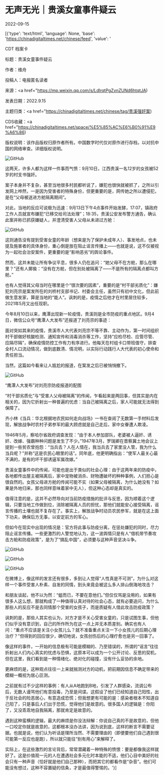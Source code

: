 # 无声无光｜贵溪女童事件疑云

2022-09-15

[{'type': 'text/html', 'language': None, 'base': 'https://chinadigitaltimes.net/chinese/feed', 'value': '

CDT 档案卡

标题：贵溪女童事件疑云

作者：维舟

投稿人：电报匿名读者

来源：<a href="https://mp.weixin.qq.com/s/LdlrqtPgZvnZUNd6htqtJA)

发表日期：2022.9.15

主题归类：<a href="https://chinadigitaltimes.net/chinese/tag/贵溪强奸案)

CDS收藏：<a href="https://chinadigitaltimes.net/space/%E5%85%AC%E6%B0%91%E9%A6%86)

版权说明：该作品版权归原作者所有。中国数字时代仅对原作进行存档，以对抗中国的网络审查。详细版权说明。





![GitHub](https://chinadigitaltimes.net/chinese/files/2022/09/image-1663242395792.png)

这两天，许多人都为这样一件事而气愤：9月10日，江西贵溪一名12岁的女孩被52岁的村支书强奸。

案子本身并不复杂，甚至当地很多村民都听说了，嫌犯也很快就被抓了，之所以引发网上哗然，一是因为受害者的特殊身份，但更重要的是，网传她之所以遭侵犯，是在“父母被送进方舱隔离期间”。

对此，当地的反应可说极为迅速：9月13日下午4点事件开始发酵，17:07，镇政府工作人员就宣布嫌犯“已移交给司法处理”；18:35，贵溪公安发布警方通告，确认此案并称已抓获嫌疑人，并澄清受害人父母从未进过方舱：

![GitHub](https://chinadigitaltimes.net/chinese/files/2022/09/post-687091-632311d9e8684.)

这则通告没有提到受害女童的年龄（想来是为了保护未成年人）、事发地点，也未提及施害者的具体身份，重心倒是放在阻止谣言传播上——也就是说，这不仅被视为一起社会治安案件，更重要的是“影响恶劣”的舆论事件。

然而，这并未能让所有争议平息，很多人仍在追问：“她父母不在方舱，那么在哪里？”还有人揶揄：“没有在方舱，但在别处被隔离了——不是所有的隔离点都叫方舱。”

也有人觉得其父母当时在哪里是个“很次要的因素”，重要的是“村干部劣质化”：嫌犯刘亮宗是案发所在的刘桥村支部书记、村委会主任，虽然只有初中文化，但此前做生意发家，算是当地的“能人”。讽刺的是，疫情之后他才在村里居住较多，2021年5月又出任现职。

今年8月10日以来，鹰潭出现新一轮疫情，贵溪则是全市防疫的重点地区。9月4日，微信公众号“鹰潭人大发布”还报道了刘亮宗的事迹：



面对突如其来的疫情，贵溪市人大代表刘亮宗不等不靠、主动作为，第一时间组织村干部做好核酸检测、通知宣传和消毒消杀等工作，坚持“应检尽检、应管尽管、应隔尽隔”，确保疫情防控工作有力有序进行。他每天在村组卡口带班值守，排查全村人口流动情况，做到底数清、情况明，以实际行动践行人大代表的初心使命和责任担当。



当然，这篇如今看来让人尴尬的报道，在案发之后已被悄悄撤下。

![GitHub](https://chinadigitaltimes.net/chinese/files/2022/09/post-687091-632311da06fa4.png)

“鹰潭人大发布”对刘亮宗防疫报道的配图

“村干部劣质化”与“受害人父母被隔离”的传闻，乍看起来是两回事，但其实是内在相关的，因为它折射出一种普遍的忧虑：当自己被隔离之后，家人可能就无法得到保障了。

齐小林《当兵：华北根据地农民如何走向战场》一书在查阅了无数第一手材料后发现，解放战争时农村子弟参军的最大顾虑就是自己走后，家中女眷遭人欺凌。

1946年5月，察哈尔省政府调查发现：“由于本人参加部队，老婆被人逼奸、诱奸、改嫁、强霸种种问题是发生了不少。”1947年3月，罗瑞卿在晋察冀土地会议上提到一些贫农曾抱怨：“当兵去？人在人情在，我当兵去了家里没人管，我为什么当兵呢？”并称“这是农民心眼里的话”。同年底，他更明确指出：“使军人最关心最不满的，是有的坏干部诱逼军属改嫁。”

贵溪女童事件中的传闻，可能也是出于类似的社会心理：由于这两年来的防疫中，各地都传出屋主被隔离后，家中宠物被消杀、财物遭破坏的种种事例，人们担心是很自然的。女孩父母进方舱的传闻可能不实（如果父母被隔离，为什么她没有？如果是外地归来，那也同样意味着家中无人），但这种心态却是真实的。

值得注意的是，这并不必然导向对当前防疫措施的批评与反思，因为顺着这个逻辑，只要当地工作做到位，消除被隔离人员的担忧，那他们就能安心接受隔离，谣言传播的土壤也就不复存在了。事实上，解放战争时动员农民参军，就是在这上面下功夫，确保后方无事，以安定前方的军心。

但如今在现实中出现的情况是：官方将此事与防疫分离，在惩处嫌犯的同时，尽力阻止谣言传播。一些更激烈的人警觉地认为，这一波舆情只是有人“借机带节奏攻击方舱和防疫政策”，是为了“搞乱中国”，必须要与这种声音坚决斗争。

![GitHub](https://chinadigitaltimes.net/chinese/files/2022/09/post-687091-632311da152ab.png)

![GitHub](https://chinadigitaltimes.net/chinese/files/2022/09/post-687091-632311da21baa.png)

![GitHub](https://chinadigitaltimes.net/chinese/files/2022/09/post-687091-632311da2f26b.png)

在微博上，像这样的发言还有很多，多到让人觉得“人性真是不可测”，为什么对这样一个事件受害人朴素、自发的同情，到头来竟会被这么多人排山倒海地攻击？

和朋友谈起，他不以为然：“蛆而已，不要在意他们。”但仅仅骂是没用的，如果有很多人这么想，那就构成了一种值得认真对待的社会心态，就有必要追问，为什么那些人的反应不是去同情那个受害的女孩子，而是质疑有人借此攻击防疫政策？

讽刺的是，那些人其实也认为，对方才是不关心受害女童的，只是试图生事，但他们似乎没有意识到，自己的所作所为在这一点上并无本质差别。确实也有人问：“重点不应该是关注小女孩儿么？就不准备重点关注一下小女孩儿的后期心理治疗？”但得到的回应很少，确切地说，女孩创伤后的心理疗愈也是另一回事了。

像这样的事件，一开始的信息极有可能是模糊的、乃至错误的，所谓的“谣言”往往折射出人们内心真实的忧虑与恐惧，这原本可以成为一个公开讨论、反思的契机，但在这里，我们看到是一种情绪化、绝对化的碰撞，没有什么妥协的余地。

更麻烦的是，这种观点往往一上来就揣测对方的动机，把前期因信息不确定带来的模糊一概视为居心叵测。

之前就有过不少这样的事例：有人从A地跑到B地，引发了人群感染，流调公布后，无数人谩骂他们有意投毒，乃至是间谍。这假设了他们已经知道自己阳性，出于反社会的险恶居心，有意造成恐慌；但我想更有可能的是：感染者根本不知道自己阳了，只是事后人们出于恐慌，觉得他们是故意的。很多国人的逻辑是：你阳了，又没乖乖地自我隔离，那就肯定是故意的。

遇到这种蛮横的逻辑，最大的麻烦是你没法辩解：你说自己真的不是故意的，但他一口咬定你就是故意的，这都根本没办法讲，因为说到底，这样的断言不需要证据。也就是说，他们认为听话是理所当然、不需要理由的（即便要他们自己遇到很可能第一反应也是跑），所以就只能往“别有用心”来解释了。

实际上，在这些激烈的言论背后，常常潜藏着一种特殊的愤恨：要是都像我这样就好了。这是价值观一元的人在遭遇社会多元化时本能的不适，他们心目中美好的社会只有一种声音（恰好就是他们自己那种），而把其它的都看作是“杂音”。他们可能没有想过，这种不容置疑的信条，才是最值得警惕的。'}]